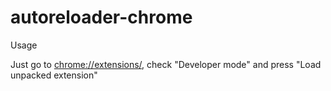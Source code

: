 # autoreloader-chrome

Usage

Just go to <a href="chrome://extensions/">chrome://extensions/</a>, check "Developer mode" and press "Load unpacked extension"
